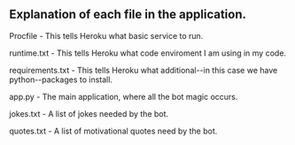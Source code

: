 ## Explanation of each file in the application.

Procfile - This tells Heroku what basic service to run.

runtime.txt - This tells Heroku what code enviroment I am using in my code.

requirements.txt - This tells Heroku what additional--in this case we have python--packages to install.

app.py - The main application, where all the bot magic occurs.

jokes.txt - A list of jokes needed by the bot.

quotes.txt - A list of motivational quotes need by the bot.
